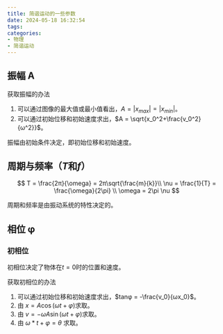 ```yaml
---
title: 简谐运动的一些参数
date: 2024-05-18 16:32:54
tags:
categories:
- 物理
- 简谐运动
---
```


## 振幅 A

获取振幅的办法

1. 可以通过图像的最大值或最小值看出，$A = |x_{max}| = |x_{min}|$。
2. 可以通过初始位移和初始速度求出，$A = \sqrt{x_0^2+\frac{v_0^2}{ω^2}}$。

振幅由初始条件决定，即初始位移和初始速度。

## 周期与频率（$T$和$f$）

$$
T = \frac{2π}{\omega} = 2π\sqrt{\frac{m}{k}}\\
\nu = \frac{1}{T} = \frac{\omega}{2\pi} \\
\omega = 2\pi \nu
$$

周期和频率是由振动系统的特性决定的。

## 相位 φ

### 初相位

初相位决定了物体在$t=0$时的位置和速度。

获取初相位的办法

1. 可以通过初始位移和初始速度求出，$tanφ = -\frac{v_0}{ωx_0}$。
2. 由 $x = A\cos(ωt+φ)$求取。
3. 由 $v = - \omega A\sin(ωt+φ)$求取。
4. 由 $\omega*t+φ = \theta$ 求取。